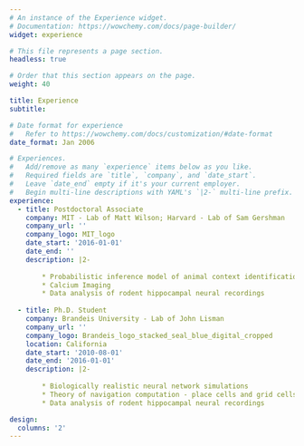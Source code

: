 ```yaml
---
# An instance of the Experience widget.
# Documentation: https://wowchemy.com/docs/page-builder/
widget: experience

# This file represents a page section.
headless: true

# Order that this section appears on the page.
weight: 40

title: Experience
subtitle:

# Date format for experience
#   Refer to https://wowchemy.com/docs/customization/#date-format
date_format: Jan 2006

# Experiences.
#   Add/remove as many `experience` items below as you like.
#   Required fields are `title`, `company`, and `date_start`.
#   Leave `date_end` empty if it's your current employer.
#   Begin multi-line descriptions with YAML's `|2-` multi-line prefix.
experience:
  - title: Postdoctoral Associate
    company: MIT - Lab of Matt Wilson; Harvard - Lab of Sam Gershman
    company_url: ''
    company_logo: MIT_logo
    date_start: '2016-01-01'
    date_end: ''
    description: |2-
    
        * Probabilistic inference model of animal context identification
        * Calcium Imaging
        * Data analysis of rodent hippocampal neural recordings
        
  - title: Ph.D. Student
    company: Brandeis University - Lab of John Lisman
    company_url: ''
    company_logo: Brandeis_logo_stacked_seal_blue_digital_cropped
    location: California
    date_start: '2010-08-01'
    date_end: '2016-01-01'
    description: |2-
    
        * Biologically realistic neural network simulations
        * Theory of navigation computation - place cells and grid cells
        * Data analysis of rodent hippocampal neural recordings

design:
  columns: '2'
---
```

